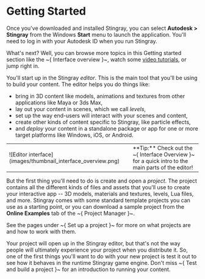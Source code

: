 # Getting Started

Once you've downloaded and installed Stingray, you can select **Autodesk > Stingray** from the Windows **Start** menu to launch the application. You'll need to log in with your Autodesk ID when you run Stingray.

What's next? Well, you can browse more topics in this Getting started section like the ~{ Interface overview }~, watch some [video tutorials](../tutorial_link/tutorials_on_area.html), or jump right in.

You'll start up in the Stingray *editor*. This is the main tool that you'll be using to build your content. The editor helps you do things like:

-	bring in 3D content like models, animations and textures from other applications like Maya or 3ds Max,
-	lay out your content in scenes, which we call *levels*,
-	set up the way end-users will interact with your scenes and content,
-	create other kinds of content specific to Stingray, like particle effects,
-	and *deploy* your content in a standalone package or app for one or more target platforms like Windows, iOS, or Android.

<table class="not-ruled"><tr><td>
![Editor interface](images/thumbnail_interface_overview.png)
</td><td>
**Tip:** Check out the ~{ Interface Overview }~ for a quick intro to the main parts of the editor!
</td></tr>
</table>

But the first thing you'll need to do is create and open a *project*. The project contains all the different kinds of files and assets that you'll use to create your interactive app -- 3D models, materials and textures, levels, Lua files, and more. Stingray comes with some standard template projects you can use as a starting point, or you can download a sample project from the **Online Examples** tab of the ~{ Project Manager }~.

See the pages under ~{ Set up a project }~ for more on what projects are and how to work with them.

Your project will open up in the Stingray editor, but that's not the way people will ultimately experience your project when you distribute it. So, one of the first things you'll want to do with your new project is test it out to see how it behaves in the runtime Stingray game engine. Don't miss ~{ Test and build a project }~ for an introduction to running your content.
